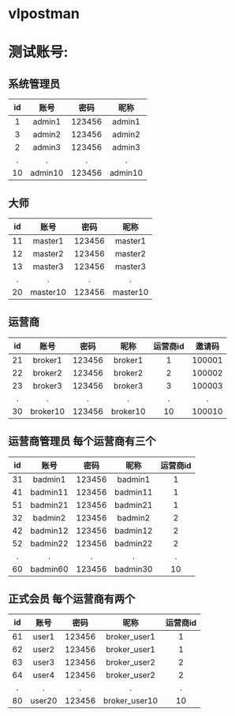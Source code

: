 # vlpostman

# 测试账号:

## 系统管理员  

   id   |    账号    |     密码   |   昵称  
   :-: | :-: | :-:  |:-:   
   1   |   admin1   |     123456 |  admin1  
   3   |   admin2   |     123456 |  admin2  
   2   |   admin3   |     123456 |  admin3  
   .   |   .        |       .    |    .                 
   10  |  admin10   |     123456 |  admin10  

## 大师  
   id  |  账号       |  密码    |      昵称  
   :-: | :-: | :-:  | :-:   
   11  |  master1   |  123456  |    master1  
   12  |  master2   |  123456  |    master2        
   13  |  master3   |  123456  |    master3        
   .   |     .     |       .        |    .                            
   20  |  master10  |  123456  |    master10        
   
## 运营商  

   id  |    账号     |    密码    |   昵称    |   运营商id  |邀请码       
   :-: | :-: | :-: | :-: | :-:  | :-:   
   21  |   broker1  |   123456   | broker1  |     1      |100001    
   22  |   broker2  |   123456   | broker2  |     2      |100002  
   23  |   broker3  |   123456   | broker3  |     3      |100003  
   .   |    .        |     .     |       .        |    . |   .                    
   30  |   broker10 |   123456   | broker10 |    10      |100010

## 运营商管理员  每个运营商有三个
   id   |    账号      |    密码   |   昵称     |   运营商id        
   :-: | :-: | :-: | :-: | :-:  
   31   |   badmin1   |   123456 |   badmin1  |        1      
   41   |   badmin11  |   123456 |   badmin11 |        1    
   51   |   badmin21  |   123456 |   badmin21 |        1     
   32   |   badmin2   |   123456 |   badmin2  |        2    
   42   |   badmin12  |   123456 |   badmin12 |        2    
   52   |   badmin22  |   123456 |   badmin22 |        2    
   .    |      .      |      .   |    .       |        .            
   60   |   badmin60  |   123456 |   badmin30 |       10    
     
## 正式会员    每个运营商有两个
   id   |   账号       |   密码    |   昵称      |    运营商id        
   :-: | :-: | :-: | :-: | :-:  
   61   |  user1      |  123456   |  broker_user1  |   1      
   62   |  user2      |  123456   |  broker_user1  |   1    
   63   |  user3      |  123456   |  broker_user2  |   2    
   64   |  user4      |  123456   |  broker_user2  |   2    
   .   |    .        |     .     |       .        |    .      
   80   |  user20     |  123456   |  broker_user10 |  10     
    
